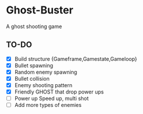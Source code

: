 # Ghost-Buster

A ghost shooting game

## TO-DO

- [x] Build structure {Gameframe,Gamestate,Gameloop}
- [x] Bullet spawning
- [x] Random enemy spawning
- [x] Bullet collision
- [x] Enemy shooting pattern
- [x] Friendly GHOST that drop power ups
- [ ] Power up Speed up, multi shot
- [ ] Add more types of enemies
